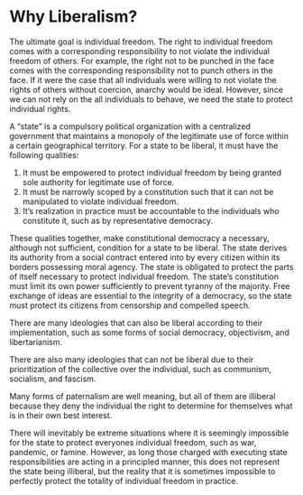 # Why Liberalism?
The ultimate goal is individual freedom.
The right to individual freedom comes with a corresponding responsibility to not violate the individual freedom of others.
For example, the right not to be punched in the face comes with the corresponding responsibility not to punch others in the face.
If it were the case that all individuals were willing to not violate the rights of others without coercion, anarchy would be ideal.
However, since we can not rely on the all individuals to behave, we need the state to protect individual rights.

A “state” is a compulsory political organization with a centralized government that maintains a monopoly of the legitimate use of force within a certain geographical territory.
For a state to be liberal, it must have the following qualities:

1. It must be empowered to protect individual freedom by being granted sole authority for legitimate use of force.
2. It must be narrowly scoped by a constitution such that it can not be manipulated to violate individual freedom.
3. It’s realization in practice must be accountable to the individuals who constitute it, such as by representative democracy.

These qualities together, make constitutional democracy a necessary, although not sufficient, condition for a state to be liberal.
The state derives its authority from a social contract entered into by every citizen within its borders possessing moral agency.
The state is obligated to protect the parts of itself necessary to protect individual freedom.
The state’s constitution must limit its own power sufficiently to prevent tyranny of the majority.
Free exchange of ideas are essential to the integrity of a democracy, so the state must protect its citizens from censorship and compelled speech.

There are many ideologies that can also be liberal according to their implementation, such as some forms of social democracy, objectivism, and libertarianism.

There are also many ideologies that can not be liberal due to their prioritization of the collective over the individual, such as communism, socialism, and fascism.

Many forms of paternalism are well meaning, but all of them are illiberal because they deny the individual the right to determine for themselves what is in their own best interest.

There will inevitably be extreme situations where it is seemingly impossible for the state to protect everyones individual freedom, such as war, pandemic, or famine.  However, as long those charged with executing state responsibilities are acting in a principled manner, this does not represent the state being illiberal, but the reality that it is sometimes impossible to perfectly protect the totality of individual freedom in practice.